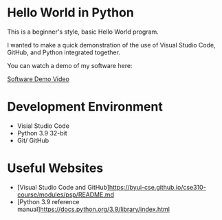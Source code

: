 # Hello World in Python

This is a beginner's style, basic Hello World program. 

I wanted to make a quick demonstration of the use of Visual Studio Code, GitHub, and Python integrated together. 



You can watch a demo of my software here: 

[Software Demo Video](https://www.youtube.com/watch?v=gnqj-TUVs2w)

# Development Environment

* Visial Studio Code
* Python 3.9 32-bit
* Git/ GitHub



# Useful Websites


* [Visual Studio Code and GitHub]https://byui-cse.github.io/cse310-course/modules/psp/README.md
* [Python 3.9 reference manual]https://docs.python.org/3.9/library/index.html